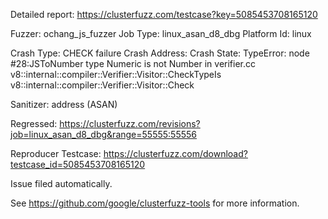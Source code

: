 Detailed report: https://clusterfuzz.com/testcase?key=5085453708165120

Fuzzer: ochang_js_fuzzer
Job Type: linux_asan_d8_dbg
Platform Id: linux

Crash Type: CHECK failure
Crash Address: 
Crash State:
  TypeError: node #28:JSToNumber type Numeric is not Number in verifier.cc
  v8::internal::compiler::Verifier::Visitor::CheckTypeIs
  v8::internal::compiler::Verifier::Visitor::Check
  
Sanitizer: address (ASAN)

Regressed: https://clusterfuzz.com/revisions?job=linux_asan_d8_dbg&range=55555:55556

Reproducer Testcase: https://clusterfuzz.com/download?testcase_id=5085453708165120

Issue filed automatically.

See https://github.com/google/clusterfuzz-tools for more information.